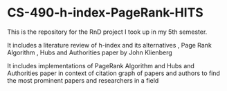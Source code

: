 # CS-490-h-index-PageRank-HITS

This is the repository for the RnD project I took up in my 5th semester.

It includes a literature review of h-index and its alternatives , Page Rank Algorithm , Hubs and Authorities paper by John Klienberg

It includes implementations of PageRank Algorithm and Hubs and Authorities paper in context of citation graph of papers and authors to find the most prominent papers and researchers in a field

